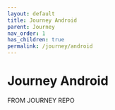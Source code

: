 ```yaml
---
layout: default
title: Journey Android
parent: Journey
nav_order: 1
has_children: true
permalink: /journey/android
---
```


# Journey Android

FROM JOURNEY REPO